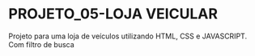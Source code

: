 # PROJETO_05-LOJA VEICULAR
 Projeto para uma loja de veículos utilizando HTML, CSS e JAVASCRIPT. Com filtro de busca 
